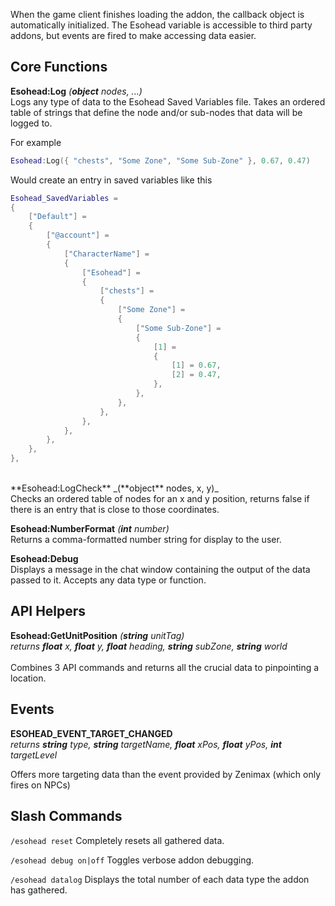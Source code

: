 When the game client finishes loading the addon, the callback object is automatically initialized. The Esohead
variable is accessible to third party addons, but events are fired to make accessing data easier.

## Core Functions
**Esohead:Log** _(**object** nodes, ...)_<br />
Logs any type of data to the Esohead Saved Variables file. Takes an ordered table of strings that define the node
and/or sub-nodes that data will be logged to.

For example
```lua
Esohead:Log({ "chests", "Some Zone", "Some Sub-Zone" }, 0.67, 0.47)
```
Would create an entry in saved variables like this
```lua
Esohead_SavedVariables =
{
    ["Default"] =
    {
        ["@account"] =
        {
            ["CharacterName"] =
            {
                ["Esohead"] =
                {
                    ["chests"] =
                    {
                        ["Some Zone"] =
                        {
                            ["Some Sub-Zone"] =
                            {
                                [1] =
                                {
                                    [1] = 0.67,
                                    [2] = 0.47,
                                },
                            },
                        },
                    },
                },
            },
        },
    },
},
```
<br />
**Esohead:LogCheck** _(**object** nodes, x, y)_<br />
Checks an ordered table of nodes for an x and y position, returns false if there is an entry that is close to
those coordinates.

**Esohead:NumberFormat** _(**int** number)_<br />
Returns a comma-formatted number string for display to the user.

**Esohead:Debug** <br />
Displays a message in the chat window containing the output of the data passed to it. Accepts any data type or
function.


## API Helpers
**Esohead:GetUnitPosition** _(**string** unitTag)_<br />
_returns **float** x, **float** y, **float** heading, **string** subZone, **string** world_<br /><br />
Combines 3 API commands and returns all the crucial data to pinpointing a location.


## Events
**ESOHEAD_EVENT_TARGET_CHANGED**<br />
_returns **string** type, **string** targetName, **float** xPos, **float** yPos, **int** targetLevel_

Offers more targeting data than the event provided by Zenimax (which only fires on NPCs)

## Slash Commands
```/esohead reset```
Completely resets all gathered data.

```/esohead debug on|off```
Toggles verbose addon debugging.

```/esohead datalog```
Displays the total number of each data type the addon has gathered.